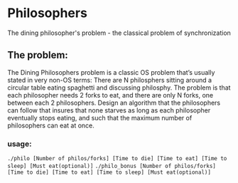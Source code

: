 # Philosophers
The dining philosopher's problem - the classical problem of synchronization
## The problem: 
The Dining Philosophers problem is a classic OS problem that’s usually stated in very non-OS terms:
There are N philosphers sitting around a circular table eating spaghetti and discussing philosphy. The problem is that each philosopher needs 2 forks to eat, and there are only N forks, one between each 2 philosophers. Design an algorithm that the philosophers can follow that
insures that none starves as long as each philosopher eventually stops eating, and such that the maximum number of philosophers can eat at once.

### usage: 
`./philo [Number of philos/forks] [Time to die] [Time to eat] [Time to sleep] [Must eat(optional)]` 
`./philo_bonus [Number of philos/forks] [Time to die] [Time to eat] [Time to sleep] [Must eat(optional)]`
